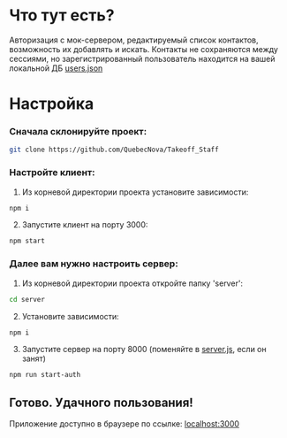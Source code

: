 # Что тут есть?
Авторизация с мок-сервером, редактируемый список контактов, возможность их добавлять и искать.
Контакты не сохраняются между сессиями, но зарегистрированный пользователь находится на вашей локальной ДБ [users.json](https://github.com/QuebecNova/Takeoff_Staff/blob/master/server/users.json)

# Настройка

### Сначала склонируйте проект:

```bash
git clone https://github.com/QuebecNova/Takeoff_Staff
```

### Настройте клиент:

1. Из корневой директории проекта установите зависимости:

```bash
npm i
```

2. Запустите клиент на порту 3000:

```bash
npm start
```

### Далее вам нужно настроить сервер:

1. Из корневой директории проекта откройте папку 'server':

```bash
cd server
```

2. Установите зависимости:

```bash
npm i
```

3. Запустите сервер на порту 8000 (поменяйте в [server.js](https://github.com/QuebecNova/Takeoff_Staff/blob/master/server/server.js), если он занят)

```bash
npm run start-auth
```

## Готово. Удачного пользования! 
Приложение доступно в браузере по ссылке: [localhost:3000](http://localhost:3000/#/login)
